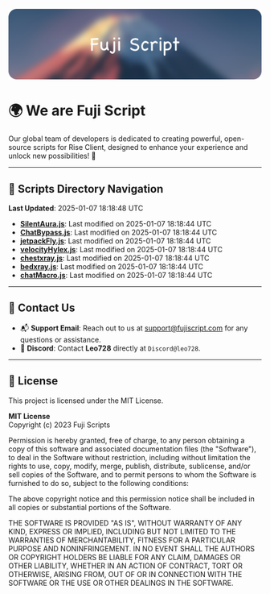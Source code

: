 ![Banner](.github/b.webp)

# 🌍 **We are Fuji Script**

Our global team of developers is dedicated to creating powerful, open-source scripts for Rise Client, designed to enhance your experience and unlock new possibilities! 🌟

---
<!-- SCRIPTS_NAVIGATION_START -->
## 📂 **Scripts Directory Navigation**

**Last Updated**: 2025-01-07 18:18:48 UTC

- **[SilentAura.js](scripts/SilentAura.js)**: Last modified on 2025-01-07 18:18:44 UTC
- **[ChatBypass.js](scripts/ChatBypass.js)**: Last modified on 2025-01-07 18:18:44 UTC
- **[jetpackFly.js](scripts/jetpackFly.js)**: Last modified on 2025-01-07 18:18:44 UTC
- **[velocityHylex.js](scripts/velocityHylex.js)**: Last modified on 2025-01-07 18:18:44 UTC
- **[chestxray.js](scripts/chestxray.js)**: Last modified on 2025-01-07 18:18:44 UTC
- **[bedxray.js](scripts/bedxray.js)**: Last modified on 2025-01-07 18:18:44 UTC
- **[chatMacro.js](scripts/chatMacro.js)**: Last modified on 2025-01-07 18:18:44 UTC

<!-- SCRIPTS_NAVIGATION_END -->

---

## 💬 **Contact Us**  
- 📬 **Support Email**: Reach out to us at [support@fujiscript.com](mailto:support@fujiscript.com) for any questions or assistance.  
- 💬 **Discord**: Contact **Leo728** directly at `Discord@leo728`.

---

## 📜 **License**

This project is licensed under the MIT License.  

**MIT License**  
Copyright (c) 2023 Fuji Scripts  

Permission is hereby granted, free of charge, to any person obtaining a copy of this software and associated documentation files (the "Software"), to deal in the Software without restriction, including without limitation the rights to use, copy, modify, merge, publish, distribute, sublicense, and/or sell copies of the Software, and to permit persons to whom the Software is furnished to do so, subject to the following conditions:  

The above copyright notice and this permission notice shall be included in all copies or substantial portions of the Software.  

THE SOFTWARE IS PROVIDED "AS IS", WITHOUT WARRANTY OF ANY KIND, EXPRESS OR IMPLIED, INCLUDING BUT NOT LIMITED TO THE WARRANTIES OF MERCHANTABILITY, FITNESS FOR A PARTICULAR PURPOSE AND NONINFRINGEMENT. IN NO EVENT SHALL THE AUTHORS OR COPYRIGHT HOLDERS BE LIABLE FOR ANY CLAIM, DAMAGES OR OTHER LIABILITY, WHETHER IN AN ACTION OF CONTRACT, TORT OR OTHERWISE, ARISING FROM, OUT OF OR IN CONNECTION WITH THE SOFTWARE OR THE USE OR OTHER DEALINGS IN THE SOFTWARE.  
